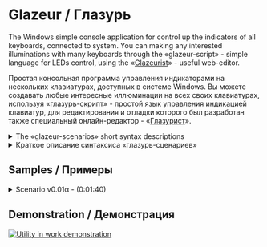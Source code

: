 # Glazeur / Глазурь
The Windows simple console application for control up the indicators of all keyboards, connected to system. You can making any interested illuminations with many keyboards through the «glazeur-script» - simple language for LEDs control, using the «[Glazeurist](http://htmlpreview.github.io/?http://github.com/Alikberov/Glazeur/blob/master/Glazeurist.html?)» - useful web-editor.

Простая консольная программа управления индикаторами на нескольких клавиатурах, доступных в системе Windows. Вы можете создавать любые интересные иллюминации на всех своих клавиатурах, используя «глазурь-скрипт» - простой язык управления индикацией клавиатур, для редактирования и отладки которого был разработан также специальный онлайн-редактор - «[Глазурист](http://htmlpreview.github.io/?http://github.com/Alikberov/Glazeur/blob/master/Glazeurist.html?)».

<details>
<summary>The «glazeur-scenarios» short syntax descriptions</summary>
  
Signature | Common description for signature action | Variant using sample | Using restriction¹
--------- | --------------------------------------- | -------------------- | ------------------
§i	| Select active paragraph with effects				| §0…§9			| Scenario
n§	| Select effects row in active paragraph			| 0§…99§		| Scenario/Paragraph
n§i	| Select active paragraph with row				| 99§0…45§6…0§9		| Scenario
n㎳	| Set up the basic delay interval				| 1㎳…1000㎳		| Scenario
0㎳	| Reset the delay coefficients					| 0㎳			| Scenario/Paragraph
n⁄d㎳	| Define the delay coefficient					| 2⅛㎳…3⅘⅞㎳		| Scenario/Paragraph
n⁄d⏱	| Waiting for coefficient interval				| ⏱…1⏱…2⅛⏱…3⅘⅞⏱		| Scenario/Paragraph
n⤴	| Go to row over in active paragraph				| ⤴…1⤴…99⤴		| Scenario/Paragraph
n⤵	| Go to next row in active paragraph				| ⤵…1⤵…99⤵		| Scenario/Paragraph
➰	| «Play» for active paragraph row				| ➰			| Scenario
n(…)	| Set looping for n-times					| 1(➰)…99(➰⤵)		| Scenario/Paragraph
n♻	| Set row-looping for n-times					| 1♻…99♻		| Сценарий/Параграф
§(…)	| Particulary run in active paragraph				| §(0⏱⅘⏱⤵)		| Scenario
⠿	| Immediate draw over the keyboards indicators			| 5(⠪⠝⏱⠿⠽⏱)		| Scenario/Paragraph
∧/⊕/∨	| Logical operation prefix for indicators			| 10(⊕⠪⠝⠽⏱∧⠽⠝⠪⏱)		| Сценарий/Параграф
▲/▶/▼/◀	| Scroll the indication buffer in signed dirrection		| 9(◀⏱)			| Scenario/Paragraph
⒑	| Definition of local label					| ⒈…⒛			| Scenario/Paragraph
Ⓞ	| Define the «interactive label»² in scenario			| ①…⑳ / Ⓐ…Ⓩ		| Scenario
i⃣	| Define the «interactive label»² in scenario			| 0⃣ …9⃣			| Scenario
i⌨	| Select for basic (left-side) keyboard³			| 1⌨…9⌨			| Scenario/Paragraph
n⌨	| Set up the logic order for keyboards³				| 12⌨…987654321⌨	| Scenario
n㎐	| Set up the indicators refresh frequency⁴			| 1㎐…1000㎐		| Scenario/Paragraph
n⁄d(…)	| Set «fractional»⁵ looping					| 1¾(…;…;…;…)		| Scenario/Paragraph
⇡/⇣	| The bright modulation⁶ control of indicators			| 10(⇣⠿⠿⠿⏱⇡⠿⠿⠿⏱)		| Scenario/Paragraph
ⁿ	| Using of iteration argument⁷ of parent row cycle		| Line #⁰ Lap #¹	| Debugging string
ᵢ	| Using of iteration argument⁷ of current row cycle		| Line #₀ Lap #₁	| Debugging string
§	| Using of active paragraph index⁷				| Effect#§ Line #₀	| Debugging string
⎚/⎙	| Clear/Print⁷ the formated logging string			| 10(⎙⏱⎚⏱)		| Scenario/Paragraph
⣀	| Patterned⁸ draw over the keyboards indicators			| 7(⣀◀⏱)		| Scenario/Paragraph

¹- the action can have a differences inside or outside the paragraphs

²- the linear parsing can be controlled by numbers key of keyboard

³- ignoring by online web-simulation, but strongly required in console utility

⁴- ignoring by online web-simulation, but controling for indication fidelity 

⁵- the cycle inside operations separated by «;» for ignoring by numerator range

⁶- not all keyboards devices supports for Pulse-Width Modulation then can show noise

⁷- any previous line remark or commentary using as output format

⁸- as pattern using any previous signed remark
</details>

<details>
<summary>Краткое описание синтаксиса «глазурь-сценариев»</summary>
  
Сигнатура | Краткое описание назначения и действия | Пример использования | Область действия¹
--------- | -------------------------------------- | -------------------- | ----------------
§i	| Активизация параграфа эффектов					| §0…§9			| Сценарий
n§	| Выбор строки активного параграфа				| 0§…99§		| Сценарий/Параграф
n§i	| Выбор строки с активизацией параграфа				| 99§0…45§6…0§9		| Сценарий
n㎳	| Установка базового интервала задержки сценария		| 1㎳…1000㎳		| Сценарий
0㎳	| Сброс коэффициентов интервала задержки			| 0㎳			| Сценарий/Параграф
n⁄d㎳	| Задание коэффициентов интервала задержки			| 2⅛㎳…3⅘⅞㎳		| Сценарий/Параграф
n⁄d⏱	| Организация паузы в «проигрывании»				| ⏱…1⏱…2⅛⏱…3⅘⅞⏱		| Сценарий/Параграф
n⤴	| Переход строками выше в активном параграфе			| ⤴…1⤴…99⤴		| Сценарий/Параграф
n⤵	| Переход строками ниже в активном параграфе			| ⤵…1⤵…99⤵		| Сценарий/Параграф
➰	| Запуск «проигрывания» эффекта активной строки параграфа	| ➰			| Сценарий
n(…)	| Организация зацикливания n-раз				| 1(➰)…99(➰⤵)		| Сценарий/Параграф
n♻	| Организация зацикливания строки n-раз				| 1♻…99♻		| Сценарий/Параграф
§(…)	| Управление выбранным параграфом				| §(0⏱⅘⏱⤵)		| Сценарий
⠿	| Непосредственное управление индикаторами клавиатур		| 5(⠪⠝⏱⠿⠽⏱)		| Сценарий/Параграф
∧/⊕/∨	| Префикс управления логической операцией к индикаторам		| 10(⊕⠪⠝⠽⏱∧⠽⠝⠪⏱)		| Сценарий/Параграф
▲/▶/▼/◀	| Скроллинг буфера индикации в соответствующем направлении	| 9(◀⏱)			| Сценарий/Параграф
⒑	| Определение локальной метки					| ⒈…⒛			| Сценарий/Параграф
Ⓞ	| Определение «интерактивной метки»² сценария			| ①…⑳ / Ⓐ…Ⓩ		| Сценарий
i⃣	| Определение «интерактивной метки»² сценария			| 0⃣ …9⃣			| Сценарий
i⌨	| Выборка базовой (первой слева) клавиатуры³			| 1⌨…9⌨			| Сценарий/Параграф
n⌨	| Задание логического порядка клавиатур³			| 12⌨…987654321⌨	| Сценарий
n㎐	| Задание частоты обновления индикаторов⁴			| 1㎐…1000㎐		| Сценарий/Параграф
n⁄d(…)	| Организация «дробного»⁵ зацикливания				| 1¾(…;…;…;…)		| Сценарий/Параграф
⇡/⇣	| Управление яркостью⁶ активных индикаторов			| 10(⇣⠿⠿⠿⏱⇡⠿⠿⠿⏱)		| Сценарий/Параграф
ⁿ	| Доступ к аргументу⁷ итерации вызываемого цикла		| Line #⁰ Lap #¹	| Строка отладки
ᵢ	| Доступ к аргументу⁷ итерации текущей строки параграфа		| Line #₀ Lap #₁	| Строка отладки
§	| Доступ к индексу⁷ активного параграфа				| Effect#§ Line #₀	| Строка отладки
⎚/⎙	| Очистка/Печать⁷ строки форматированной отладки		| 10(⎙⏱⎚⏱)		| Сценарий/Параграф
⣀	| Шаблонное⁸ управление индикаторами клавиатур			| 7(⣀◀⏱)		| Сценарий/Параграф

¹- действие эффекта может несколько отличаться в параграфе и за его пределами

²- клавишами цифровой части клавиатуры можно в реальном времени переключать «программу»

³- игнорируется графической симуляцией, но имеет существенную необходимость для физических клавиатур

⁴- игнорируется графической симуляцией, но управляет качеством индикации на физических клавиатурах

⁵- операторы цикла разделяются символом «;» и заключающей итерацией игнорируются выпадающие за индекс числителя

⁶- не все модели клавиатур поддерживают ШИМ-алгоритм и могут иметь непредсказуемое моргание

⁷- аргументы используются любой ремаркой, которая предшествует оператору печати отладочной информации

⁸- за шаблон принимается любая соответствующая ремарка
</details>

## Samples / Примеры
<details>
  <summary>Scenario v0.01α - (0:01:40)</summary>

Try [web-preview](http://htmlpreview.github.io/?http://github.com/Alikberov/Glazeur/blob/master/Glazeurist.html?script=Paragraphes%20declaration%20started%20at%20here%0A1%25u20E3%20%25u33B3%25u2150%25u33B3%25u2935%25u21E5Clockwise%20curve%20rotation%0ALOG%3AParagraph%23%A7%20Row%23%25u2080%20-%20Call%20from%20line%23%25u2070%20%B2%28%B9%28...%29%29%0A%25u21E5%09%25u2399%25u2811%25u2804%25u23F1%25u2818%25u2804%25u23F1%25u2808%25u2806%25u23F1%25u2800%25u2807%25u23F1%25u2820%25u2803%25u23F1%25u2830%25u2801%25u23F1%25u2935%25u21E5%09Goto%20down%0A%25u21E5%09%25u2399%25u2814%25u2801%25u23F1%25u2814%25u2802%25u23F1%25u2824%25u2802%25u23F1%25u2824%25u2804%25u23F1%25u2822%25u2804%25u23F1%25u2812%25u2804%25u23F1%25u2935%25u21E5%09Goto%20down%0A%25u21E5%09%25u2399%25u2811%25u2804%25u23F1%25u2831%25u2800%25u23F1%25u2823%25u2800%25u23F1%25u2807%25u2800%25u23F1%25u280E%25u2800%25u23F1%25u281C%25u2800%25u23F1%25u2935%25u21E5%09Goto%20down%0A%25u21E5%09%25u2399%25u2814%25u2801%25u23F1%25u2812%25u2801%25u23F1%25u280A%25u2801%25u23F1%25u2809%25u2801%25u23F1%25u2809%25u2802%25u23F1%25u2811%25u2802%25u23F11%A7%25u21E5%09Goto%20up%20to%20row%20%231%0A2%25u20E3%20%25u33B3%25u2152%25u33B3%25u2935%25u21E5Bidirectional%20line%20rotation%0ALOG%3AParagraph%23%A7%20Row%23%25u2080%20-%20Call%20from%20line%23%25u2070%20%B2%28%B9%28...%29%29%0A%25u21E5%09%25u2399%25u2814%25u2801%25u23F1%25u2812%25u2802%25u23F1%25u2811%25u2804%25u23F1%25u2838%25u2800%25u23F1%25u21E5%09Clockwise%20cycle%0A%25u21E5%09%25u2399%25u2811%25u2804%25u23F1%25u2812%25u2802%25u23F1%25u2814%25u2801%25u23F1%25u2838%25u2800%25u23F1%25u21E5%09Anticlockwise%20cycle%0A%0AHere%20is%20beginning%20the%20main%20body%20of%20scenario%0ASet%20keyboards%20order%20to%204251%20and%20select%20%234%20as%20first/left%0A%25u21E5%091524%25u23281%25u2328%0ASet%201000ms%20of%20delay%20and%20use%20500Hz%20of%20refresh%0A%25u21E5%091000%25u33B3500%25u3390%0ACountdown%20to%20start%20%25u2081%0A%25u21E5%093%28%25u2399%25u23F1%25u239A%25u23F1%29%0AUse%20paragraph%20%232%20and%20initialize%20to%201/12%20of%201000ms%20delay%0ALoop%20for%205%20times%20%ABclockwise/anticlockwise%BB%20turns%20with%20ping-pong%0A%25u21E5%096%28%25u2399%BE%25u23F1%25u239A%BC%25u23F1%29%0A%25u21E5%09%A72%20%A7%28%25u33B3%25u2153%BC%25u33B3%25u2935%29%204%BD%281%A7%207%28%25u27B0%25u21E1%25u2328%29%3B2%A7%207%28%25u21E3%25u2328%25u27B0%29%29%0AUse%20paragraph%20%232%20and%20initialize%20to%201/25%20of%201000ms%20delay%0ALoop%20for%205%20times%20%ABclockwise/anticlockwise%BB%20speedy%20ping-pong%20runs%0A%25u21E5%096%28%25u2399%BE%25u23F1%25u239A%BC%25u23F1%29%0A%25u21E5%09%A72%20%A7%28%25u33B3%25u2155%25u2155%25u33B3%25u2935%29%205%BD%281%A7%207%28%25u27B0%25u21E1%25u2328%29%3B2%A7%207%28%25u21E3%25u2328%25u27B0%29%29%0ALoop%20for%205%20times%20of%20%ABcurved%20rotations%BB%0A%25u21E5%096%28%25u2399%BE%25u23F1%25u239A%BC%25u23F1%29%0A%25u21E5%09%A71%205%284%28%25u27B0%29%29%0AThank%20You%20for%20watch%21%20%3A%29%0A%25u21E5%09%25u215B%25u33B310%28%25u2887%25u21E1%25u2328%25u23F1%29%0A%25u21E5%09%25u215B%25u33B310%28%25u23995%28%25u21E3%25u2833%25u21E1%25u2328%25u23F1%29%25u239A5%28%25u21E3%25u281E%25u21E1%25u2328%25u23F1%29%29%0AHalt%20this%20demo%0A%25u28C0%25u2887%25u2882%25u2887%25u2880%25u2887%25u2884%25u2881%25u2887%25u2881%0A%25u21E5%099%25u23289%28%25u25C0%25u239A%BC%25u23F1%25u2399%25u28C0%25u23F1%29%0A%25u21E5%09%25u23995%289%28%25u21E1%25u283F%25u283F%25u283F%25u283F%25u2807%25u23F1%299%28%25u21E3%25u283F%25u283F%25u283F%25u283F%25u2807%25u23F1%29%29) in Glazeurist
<pre>
Paragraphes declaration started at here
1⃣ ㎳⅐㎳⤵⇥Clockwise curve rotation
LOG:Paragraph#§ Row#₀ - Call from line#⁰ ²(¹(...))
⇥	⎙⠑⠄⏱⠘⠄⏱⠈⠆⏱⠀⠇⏱⠠⠃⏱⠰⠁⏱⤵⇥	Goto down
⇥	⎙⠔⠁⏱⠔⠂⏱⠤⠂⏱⠤⠄⏱⠢⠄⏱⠒⠄⏱⤵⇥	Goto down
⇥	⎙⠑⠄⏱⠱⠀⏱⠣⠀⏱⠇⠀⏱⠎⠀⏱⠜⠀⏱⤵⇥	Goto down
⇥	⎙⠔⠁⏱⠒⠁⏱⠊⠁⏱⠉⠁⏱⠉⠂⏱⠑⠂⏱1§⇥	Goto up to row #1
2⃣ ㎳⅒㎳⤵⇥Bidirectional line rotation
LOG:Paragraph#§ Row#₀ - Call from line#⁰ ²(¹(...))
⇥	⎙⠔⠁⏱⠒⠂⏱⠑⠄⏱⠸⠀⏱⇥	Clockwise cycle
⇥	⎙⠑⠄⏱⠒⠂⏱⠔⠁⏱⠸⠀⏱⇥	Anticlockwise cycle

Here is beginning the main body of scenario
Set keyboards order to 4251 and select #4 as first/left
⇥	1524⌨1⌨
Set 1000ms of delay and use 500Hz of refresh
⇥	1000㎳500㎐
Countdown to start ₁
⇥	3(⎙⏱⎚⏱)
Use paragraph #2 and initialize to 1/12 of 1000ms delay
Loop for 5 times «clockwise/anticlockwise» turns with ping-pong
⇥	6(⎙¾⏱⎚¼⏱)
⇥	§2 §(㎳⅓¼㎳⤵) 4½(1§ 7(➰⇡⌨);2§ 7(⇣⌨➰))
Use paragraph #2 and initialize to 1/25 of 1000ms delay
Loop for 5 times «clockwise/anticlockwise» speedy ping-pong runs
⇥	6(⎙¾⏱⎚¼⏱)
⇥	§2 §(㎳⅕⅕㎳⤵) 5½(1§ 7(➰⇡⌨);2§ 7(⇣⌨➰))
Loop for 5 times of «curved rotations»
⇥	6(⎙¾⏱⎚¼⏱)
⇥	§1 5(4(➰))
Thank You for watch! :)
⇥	⅛㎳10(⢇⇡⌨⏱)
⇥	⅛㎳10(⎙5(⇣⠳⇡⌨⏱)⎚5(⇣⠞⇡⌨⏱))
Halt this demo
⣀⢇⢂⢇⢀⢇⢄⢁⢇⢁
⇥	9⌨9(◀⎚¼⏱⎙⣀⏱)
⇥	⎙5(9(⇡⠿⠿⠿⠿⠇⏱)9(⇣⠿⠿⠿⠿⠇⏱))</pre>
</details>

## Demonstration / Демонстрация
[![Utility in work demonstration](https://img.youtube.com/vi/BoI2meUvO4Y/0.jpg)](http://youtu.be/BoI2meUvO4Y)
